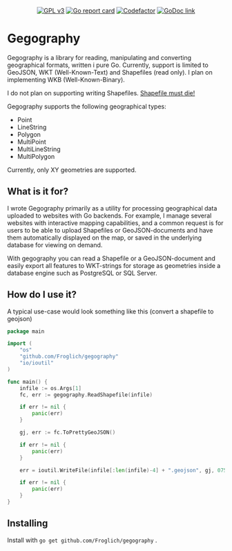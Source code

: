 <p align="center">
	<a href="https://www.gnu.org/licenses/gpl-3.0.en.html"><img src="https://img.shields.io/badge/License-GPL3-orange.svg" alt="GPL v3"/></a>
	<a href="https://goreportcard.com/report/github.com/Froglich/gegography"><img src="https://goreportcard.com/badge/github.com/Froglich/gegography" alt="Go report card"/></a>
	<a href="https://www.codefactor.io/repository/github/froglich/gegography"><img src="https://www.codefactor.io/repository/github/froglich/gegography/badge" alt="Codefactor"/></a>
	<a href="https://godoc.org/github.com/Froglich/gegography"><img src="https://img.shields.io/badge/godoc-reference-blue.svg" alt="GoDoc link"/></a>
</p>

# Gegography
Gegography is a library for reading, manipulating and converting
geographical formats, written i pure Go. Currently, support is limited to
GeoJSON, WKT (Well-Known-Text) and Shapefiles (read only). I plan on
implementing WKB (Well-Known-Binary).

I do not plan on supporting writing Shapefiles. [Shapefile must die!](http://switchfromshapefile.org/)

Gegography supports the following geographical types:
* Point
* LineString
* Polygon
* MultiPoint
* MultiLineString
* MultiPolygon

Currently, only XY geometries are supported.

## What is it for?
I wrote Gegography primarily as a utility for processing geographical data
uploaded to websites with Go backends. For example, I manage several websites
with interactive mapping capabilities, and a common request is for users to
be able to upload Shapefiles or GeoJSON-documents and have them automatically
displayed on the map, or saved in the underlying database for viewing on demand.

With gegography you can read a Shapefile or a GeoJSON-document and easily export
all features to WKT-strings for storage as geometries inside a database engine
such as PostgreSQL or SQL Server.

## How do I use it?
A typical use-case would look something like this (convert a shapefile to geojson)

```go
package main

import (
	"os"
	"github.com/Froglich/gegography"
	"io/ioutil"
)

func main() {
	infile := os.Args[1]
	fc, err := gegography.ReadShapefile(infile)

	if err != nil {
		panic(err)
	}

	gj, err := fc.ToPrettyGeoJSON()

	if err != nil {
		panic(err)
	}

	err = ioutil.WriteFile(infile[:len(infile)-4] + ".geojson", gj, 0755)

	if err != nil {
		panic(err)
	}
}
```

## Installing
Install with `go get github.com/Froglich/gegography` .
